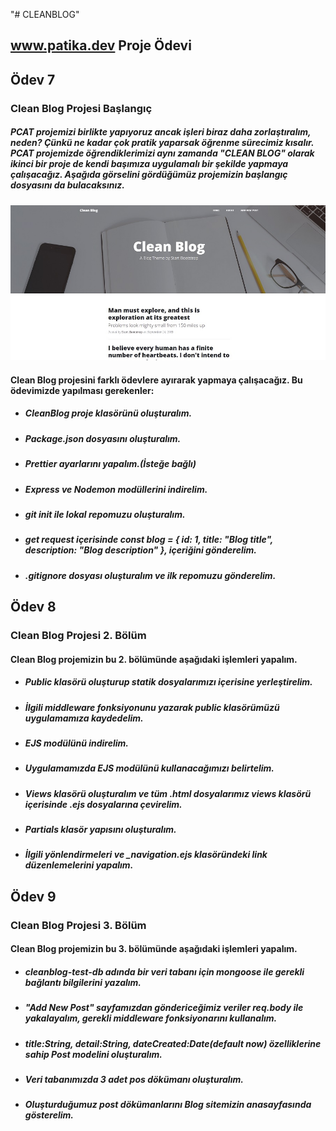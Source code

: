 "# CLEANBLOG" 
## www.patika.dev Proje Ödevi 

## Ödev 7
### Clean Blog Projesi Başlangıç
##### PCAT projemizi birlikte yapıyoruz ancak işleri biraz daha zorlaştıralım, neden? Çünkü ne kadar çok pratik yaparsak öğrenme sürecimiz kısalır. PCAT projemizde öğrendiklerimizi aynı zamanda "CLEAN BLOG" olarak ikinci bir proje de kendi başımıza uygulamalı bir şekilde yapmaya çalışacağız. Aşağıda görselini gördüğümüz projemizin başlangıç dosyasını da bulacaksınız.

![image](https://raw.githubusercontent.com/Kodluyoruz/taskforce/node.js/node-js/odev7/figures/CleanBlog.jpg)

#### Clean Blog projesini farklı ödevlere ayırarak yapmaya çalışacağız. Bu ödevimizde yapılması gerekenler:

* ##### CleanBlog proje klasörünü oluşturalım.
* ##### Package.json dosyasını oluşturalım.
* ##### Prettier ayarlarını yapalım.(İsteğe bağlı)
* ##### Express ve Nodemon modüllerini indirelim.
* ##### git init ile lokal repomuzu oluşturalım.
* ##### get request içerisinde const blog = { id: 1, title: "Blog title", description: "Blog description" }, içeriğini gönderelim.
* ##### .gitignore dosyası oluşturalım ve ilk repomuzu gönderelim.

## Ödev 8
### Clean Blog Projesi 2. Bölüm

#### Clean Blog projemizin bu 2. bölümünde aşağıdaki işlemleri yapalım.

* ##### Public klasörü oluşturup statik dosyalarımızı içerisine yerleştirelim.
* ##### İlgili middleware fonksiyonunu yazarak public klasörümüzü uygulamamıza kaydedelim.
* ##### EJS modülünü indirelim.
* ##### Uygulamamızda EJS modülünü kullanacağımızı belirtelim.
* ##### Views klasörü oluşturalım ve tüm .html dosyalarımız views klasörü içerisinde .ejs dosyalarına çevirelim.
* ##### Partials klasör yapısını oluşturalım.
* ##### İlgili yönlendirmeleri ve _navigation.ejs klasöründeki link düzenlemelerini yapalım.

## Ödev 9
### Clean Blog Projesi 3. Bölüm

#### Clean Blog projemizin bu 3. bölümünde aşağıdaki işlemleri yapalım.

* ##### cleanblog-test-db adında bir veri tabanı için mongoose ile gerekli bağlantı bilgilerini yazalım.
* ##### "Add New Post" sayfamızdan göndericeğimiz veriler req.body ile yakalayalım, gerekli middleware fonksiyonarını kullanalım.
* ##### title:String, detail:String, dateCreated:Date(default now) özelliklerine sahip Post modelini oluşturalım.
* ##### Veri tabanımızda 3 adet pos dökümanı oluşturalım.
* ##### Oluşturduğumuz post dökümanlarını Blog sitemizin anasayfasında gösterelim.

